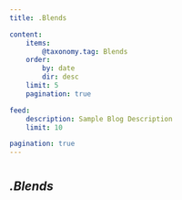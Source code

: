 ```yaml
---
title: .Blends

content:
    items:
        @taxonomy.tag: Blends
    order:
        by: date
        dir: desc
    limit: 5
    pagination: true

feed:
    description: Sample Blog Description
    limit: 10

pagination: true
---
```

# 
## *.Blends*
